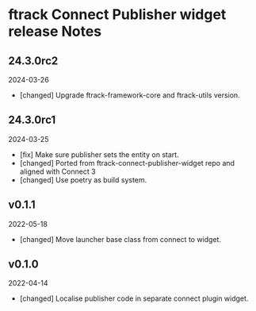 # ftrack Connect Publisher widget release Notes

## 24.3.0rc2
2024-03-26

* [changed] Upgrade ftrack-framework-core and ftrack-utils version.

## 24.3.0rc1
2024-03-25

* [fix] Make sure publisher sets the entity on start.
* [changed] Ported from ftrack-connect-publisher-widget repo and aligned with Connect 3
* [changed] Use poetry as build system.


## v0.1.1
2022-05-18

* [changed] Move launcher base class from connect to widget.

## v0.1.0
2022-04-14
* [changed] Localise publisher code in separate connect plugin widget.
